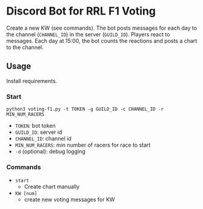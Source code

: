 # Discord Bot for RRL F1 Voting

Create a new KW (see commands). The bot posts messages for each day to the channel (`CHANNEL_ID`) in the server (`GUILD_ID`).
Players react to messages.
Each day at 15:00, the bot counts the reactions and posts a chart to the channel.


## Usage
Install requirements.

### Start
`python3 voting-f1.py -t TOKEN -g GUILD_ID -c CHANNEL_ID -r MIN_NUM_RACERS`
- `TOKEN`: bot token
- `GUILD_ID`: server id
- `CHANNEL_ID`: channel id
- `MIN_NUM_RACERS`: min number of racers for race to start
- `-d` (optional): debug logging

### Commands
- `start`
    - Create chart manually
- `KW [num]`
    - create new voting messages for KW
